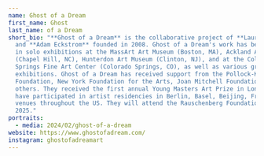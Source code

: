 ```yaml
---
name: Ghost of a Dream
first_name: Ghost
last_name: of a Dream
short_bio: "**Ghost of a Dream** is the collaborative project of **Lauren Was**
  and **Adam Eckstrom** founded in 2008. Ghost of a Dream's work has been shown
  in solo exhibitions at the MassArt Art Museum (Boston, MA), Ackland Art Museum
  (Chapel Hill, NC), Hunterdon Art Museum (Clinton, NJ), and at the Colorado
  Springs Fine Art Center (Colorado Springs, CO), as well as various group
  exhibitions. Ghost of a Dream has received support from the Pollock-Krasner
  Foundation, New York Foundation for the Arts, Joan Mitchell Foundation, and
  others. They received the first annual Young Masters Art Prize in London and
  have participated in artist residencies in Berlin, Basel, Beijing, France, and
  venues throughout the US. They will attend the Rauschenberg Foundation AIR in
  2025."
portraits:
  - media: 2024/02/ghost-of-a-dream
website: https://www.ghostofadream.com/
instagram: ghostofadreamart
---
```

